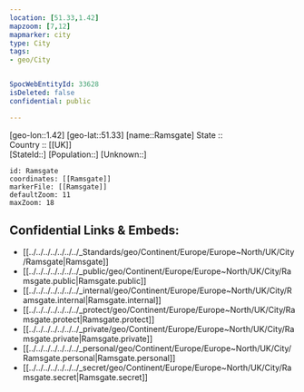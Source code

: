 ```yaml
---
location: [51.33,1.42] 
mapzoom: [7,12] 
mapmarker: city 
type: City
tags:
- geo/City


SpocWebEntityId: 33628
isDeleted: false
confidential: public

---
```

[geo-lon::1.42] 
[geo-lat::51.33] 
[name::Ramsgate] 
State ::  
Country :: [[UK]]  
[StateId::] 
[Population::] 
[Unknown::] 


```leaflet
id: Ramsgate
coordinates: [[Ramsgate]] 
markerFile: [[Ramsgate]] 
defaultZoom: 11 
maxZoom: 18
```


## Confidential Links & Embeds: 
- [[../../../../../../../_Standards/geo/Continent/Europe/Europe~North/UK/City/Ramsgate|Ramsgate]] 
- [[../../../../../../../_public/geo/Continent/Europe/Europe~North/UK/City/Ramsgate.public|Ramsgate.public]] 
- [[../../../../../../../_internal/geo/Continent/Europe/Europe~North/UK/City/Ramsgate.internal|Ramsgate.internal]] 
- [[../../../../../../../_protect/geo/Continent/Europe/Europe~North/UK/City/Ramsgate.protect|Ramsgate.protect]] 
- [[../../../../../../../_private/geo/Continent/Europe/Europe~North/UK/City/Ramsgate.private|Ramsgate.private]] 
- [[../../../../../../../_personal/geo/Continent/Europe/Europe~North/UK/City/Ramsgate.personal|Ramsgate.personal]] 
- [[../../../../../../../_secret/geo/Continent/Europe/Europe~North/UK/City/Ramsgate.secret|Ramsgate.secret]] 
